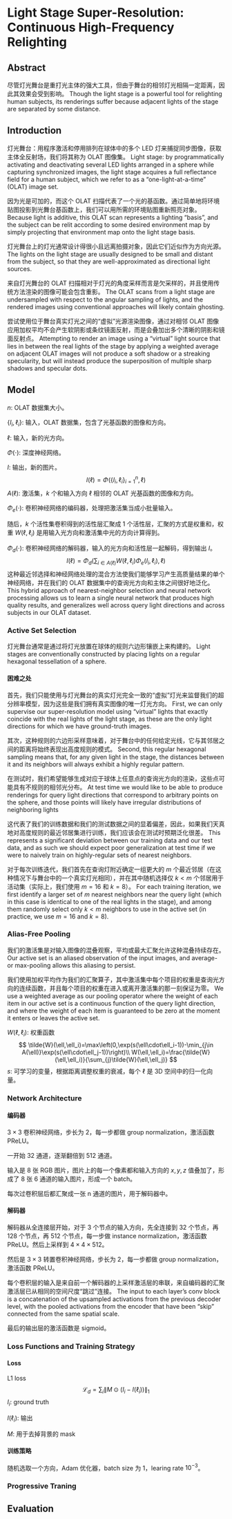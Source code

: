 # Light Stage Super-Resolution: Continuous High-Frequency Relighting

## Abstract

尽管灯光舞台是重打光主体的强大工具，但由于舞台的相邻灯光相隔一定距离，因此其效果会受到影响。
Though the light stage is a powerful tool for relighting human subjects, its renderings suffer because adjacent lights of the stage are separated by some distance.

## Introduction

灯光舞台：用程序激活和停用排列在球体中的多个 LED 灯来捕捉同步图像，获取主体全反射场，我们将其称为 OLAT 图像集。
Light stage: by programmatically activating and deactivating several LED lights arranged in a sphere while capturing synchronized images, the light stage acquires a full reflectance field for a human subject, which we refer to as a “one-light-at-a-time” (OLAT) image set.

因为光是可加的，而这个 OLAT 扫描代表了一个光的基函数。通过简单地将环境贴图投影到光舞台基函数上，我们可以用所需的环境贴图重新照亮对象。
Because light is additive, this OLAT scan represents a lighting “basis”, and the subject can be relit according to some desired environment map by simply projecting that environment map onto the light stage basis.

灯光舞台上的灯光通常设计得很小且远离拍摄对象，因此它们近似作为方向光源。
The lights on the light stage are usually designed to be small and distant from the subject, so that they are well-approximated as directional light sources.

来自灯光舞台的 OLAT 扫描相对于灯光的角度采样而言是欠采样的，并且使用传统方法渲染的图像可能会包含重影。
The OLAT scans from a light stage are undersampled with respect to the angular sampling of lights, and the rendered images using conventional approaches will likely contain ghosting.

尝试使用位于舞台真实灯光之间的“虚拟”光源渲染图像，通过对相邻 OLAT 图像应用加权平均不会产生软阴影或条纹镜面反射，而是会叠加出多个清晰的阴影和镜面反射点。
Attempting to render an image using a “virtual” light source that lies in between the real lights of the stage by applying a weighted average on adjacent OLAT images will not produce a soft shadow or a streaking specularity, but will instead produce the superposition of multiple sharp shadows and specular dots.

## Model

$n$: OLAT 数据集大小。

$\{I_i,\ell_i\}$: 输入，OLAT 数据集，包含了光基函数的图像和方向。

$\ell$: 输入，新的光方向。

$\Phi(\cdot)$: 深度神经网络。

$I$: 输出，新的图片。
$$
I(\ell)=\Phi(\{I_i,\ell_i\}_{i=1}^{n},\ell)
$$
$A(\ell)$: 激活集，$k$ 个和输入方向 $\ell$ 相邻的 OLAT 光基函数的图像和方向。

$\Phi_e(\cdot)$: 卷积神经网络的编码器，处理把激活集当成小批量输入。

随后，$k$ 个活性集卷积得到的活性层汇聚成 1 个活性层，汇聚的方式是权重和，权重 $W(\ell,\ell_i)$ 是用输入光方向和激活集中光的方向计算得到。

$\Phi_d(\cdot)$: 卷积神经网络的解码器，输入的光方向和活性层一起解码，得到输出 $I$。
$$
I(\ell)=\Phi_d\left(\sum_{i\in A(\ell)}W(\ell,\ell_i)\Phi_e(I_i,\ell_i),\ell\right)
$$
这种最近邻选择和神经网络处理的混合方法使我们能够学习产生高质量结果的单个神经网络，并在我们的 OLAT 数据集中的查询光方向和主体之间很好地泛化。
This hybrid approach of nearest-neighbor selection and neural network processing allows us to learn a single neural network that produces high quality results, and generalizes well across query light directions and across subjects in our OLAT dataset.

### Active Set Selection

灯光舞台通常是通过将灯光放置在球体的规则六边形镶嵌上来构建的。
Light stages are conventionally constructed by placing lights on a regular hexagonal tessellation of a sphere.

#### 困难之处

首先，我们只能使用与灯光舞台的真实灯光完全一致的“虚拟”灯光来监督我们的超分辨率模型，因为这些是我们拥有真实图像的唯一灯光方向。
First, we can only supervise our super-resolution model using “virtual” lights that exactly coincide with the real lights of the light stage, as these are the only light directions for which we have ground-truth images.

其次，这种规则的六边形采样意味着，对于舞台中的任何给定光线，它与其邻居之间的距离将始终表现出高度规则的模式。
Second, this regular hexagonal sampling means that, for any given light in the stage, the distances between it and its neighbors will always exhibit a highly regular pattern.

在测试时，我们希望能够生成对应于球体上任意点的查询光方向的渲染，这些点可能具有不规则的相邻光分布。
At test time we would like to be able to produce renderings for query light directions that correspond to arbitrary points on the sphere, and those points will likely have irregular distributions of neighboring lights

这代表了我们的训练数据和我们的测试数据之间的显着偏差，因此，如果我们天真地对高度规则的最近邻居集进行训练，我们应该会在测试时预期泛化很差。
This represents a significant deviation between our training data and our test data, and as such we should expect poor generalization at test time if we were to naively train on highly-regular sets of nearest neighbors.

对于每次训练迭代，我们首先在查询灯附近确定一组更大的 $m$ 个最近邻居（在这种情况下与舞台中的一个真实灯光相同），并在其中随机选择仅 $k < m$ 个邻居用于 活动集（实际上，我们使用 $m = 16$ 和 $k = 8$）。
For each training iteration, we first identify a larger set of $m$ nearest neighbors near the query light (which in this case is identical to one of the real lights in the stage), and among them randomly select only $k < m$ neighbors to use in the active set (in practice, we use $m = 16$ and $k = 8$).

### Alias-Free Pooling

我们的激活集是对输入图像的混叠观察，平均或最大汇聚允许这种混叠持续存在。
Our active set is an aliased observation of the input images, and average- or max-pooling allows this aliasing to persist.

我们使用加权平均作为我们的汇聚算子，其中激活集中每个项目的权重是查询光方向的连续函数，并且每个项目的权重在进入或离开激活集的那一刻保证为零。
We use a weighted average as our pooling operator where the weight of each item in our active set is a continuous function of the query light direction, and where the weight of each item is guaranteed to be zero at the moment it enters or leaves the active set.

$W(\ell,\ell_i)$: 权重函数
$$
\tilde{W}(\ell,\ell_i)=\max\left(0,\exp(s(\ell\cdot\ell_i-1))-\min_{j\in A(\ell)}\exp(s(\ell\cdot\ell_j-1))\right)\\
W(\ell,\ell_i)=\frac{\tilde{W}(\ell,\ell_i)}{\sum_{j}\tilde{W}(\ell,\ell_j)}
$$
$s$: 可学习的变量，根据距离调整权重的衰减，每个 $\ell$ 是 3D 空间中的归一化向量。

### Network Architecture

#### 编码器

$3\times3$ 卷积神经网络，步长为 2，每一步都做 group normalization，激活函数 PReLU。

一开始 32 通道，逐渐翻倍到 512 通道。

输入是 8 张 RGB 图片，图片上的每一个像素都和输入方向的 $x,y,z$ 值叠加了，形成了 8 张 6 通道的输入图片，形成一个 batch。

每次过卷积层后都汇聚成一张 n 通道的图片，用于解码器中。

#### 解码器

解码器从全连接层开始，对于 $3$ 个节点的输入方向，先全连接到 $32$ 个节点，再 $128$ 个节点，再 $512$ 个节点，每一步做 instance normalization，激活函数 PReLU。然后上采样到 $4\times4\times512$。

然后是 $3\times3$ 转置卷积神经网络，步长为 2，每一步都做 group normalization，激活函数 PReLU。

每个卷积层的输入是来自前一个解码器的上采样激活层的串联，来自编码器的汇聚激活层已从相同的空间尺度“跳过”连接。
The input to each layer’s conv block is a concatenation of the upsampled activations from the previous decoder level, with the pooled activations from the encoder that have been “skip” connected from the same spatial scale.

最后的输出层的激活函数是 sigmoid。

### Loss Functions and Training Strategy

#### Loss

L1 loss
$$
\mathcal L_d=\sum_i\|M\odot(I_i-I(\ell_i))\|_1
$$
$I_i$: ground truth

$I(\ell_i)$: 输出

$M$: 用于去掉背景的 mask

#### 训练策略

随机选取一个方向，Adam 优化器，batch size 为 1，learing rate $10^{-3}$。

### Progressive Traning



## Evaluation









